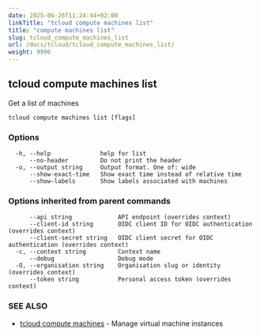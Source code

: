 ```yaml
---
date: 2025-06-26T11:24:44+02:00
linkTitle: "tcloud compute machines list"
title: "compute machines list"
slug: tcloud_compute_machines_list
url: /docs/tcloud/tcloud_compute_machines_list/
weight: 9996
---
```

## tcloud compute machines list

Get a list of machines

```
tcloud compute machines list [flags]
```

### Options

```
  -h, --help              help for list
      --no-header         Do not print the header
  -o, --output string     Output format. One of: wide
      --show-exact-time   Show exact time instead of relative time
      --show-labels       Show labels associated with machines
```

### Options inherited from parent commands

```
      --api string             API endpoint (overrides context)
      --client-id string       OIDC client ID for OIDC authentication (overrides context)
      --client-secret string   OIDC client secret for OIDC authentication (overrides context)
  -c, --context string         Context name
      --debug                  Debug mode
  -O, --organisation string    Organisation slug or identity (overrides context)
      --token string           Personal access token (overrides context)
```

### SEE ALSO

* [tcloud compute machines](/docs/tcloud/tcloud_compute_machines/)	 - Manage virtual machine instances

